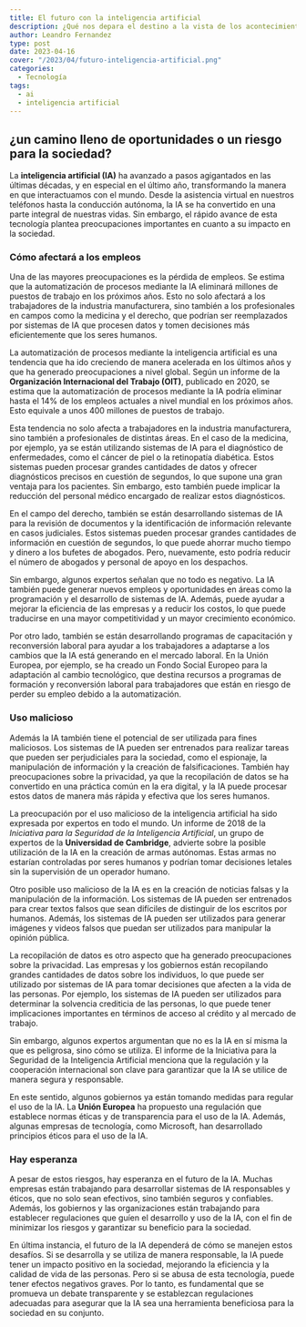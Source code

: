 ```yaml
---
title: El futuro con la inteligencia artificial
description: ¿Qué nos depara el destino a la vista de los acontecimientos recientes?
author: Leandro Fernandez
type: post
date: 2023-04-16
cover: "/2023/04/futuro-inteligencia-artificial.png"
categories:
  - Tecnología
tags:
  - ai
  - inteligencia artificial
---
```


## ¿un camino lleno de oportunidades o un riesgo para la sociedad?

La **inteligencia artificial (IA)** ha avanzado a pasos agigantados en las últimas décadas, y en especial en el último año, transformando la manera en que interactuamos con el mundo. Desde la asistencia virtual en nuestros teléfonos hasta la conducción autónoma, la IA se ha convertido en una parte integral de nuestras vidas. Sin embargo, el rápido avance de esta tecnología plantea preocupaciones importantes en cuanto a su impacto en la sociedad.

### Cómo afectará a los empleos

Una de las mayores preocupaciones es la pérdida de empleos. Se estima que la automatización de procesos mediante la IA eliminará millones de puestos de trabajo en los próximos años. Esto no solo afectará a los trabajadores de la industria manufacturera, sino también a los profesionales en campos como la medicina y el derecho, que podrían ser reemplazados por sistemas de IA que procesen datos y tomen decisiones más eficientemente que los seres humanos.

La automatización de procesos mediante la inteligencia artificial es una tendencia que ha ido creciendo de manera acelerada en los últimos años y que ha generado preocupaciones a nivel global. Según un informe de la **Organización Internacional del Trabajo (OIT)**, publicado en 2020, se estima que la automatización de procesos mediante la IA podría eliminar hasta el 14% de los empleos actuales a nivel mundial en los próximos años. Esto equivale a unos 400 millones de puestos de trabajo.

Esta tendencia no solo afecta a trabajadores en la industria manufacturera, sino también a profesionales de distintas áreas. En el caso de la medicina, por ejemplo, ya se están utilizando sistemas de IA para el diagnóstico de enfermedades, como el cáncer de piel o la retinopatía diabética. Estos sistemas pueden procesar grandes cantidades de datos y ofrecer diagnósticos precisos en cuestión de segundos, lo que supone una gran ventaja para los pacientes. Sin embargo, esto también puede implicar la reducción del personal médico encargado de realizar estos diagnósticos.

En el campo del derecho, también se están desarrollando sistemas de IA para la revisión de documentos y la identificación de información relevante en casos judiciales. Estos sistemas pueden procesar grandes cantidades de información en cuestión de segundos, lo que puede ahorrar mucho tiempo y dinero a los bufetes de abogados. Pero, nuevamente, esto podría reducir el número de abogados y personal de apoyo en los despachos.

Sin embargo, algunos expertos señalan que no todo es negativo. La IA también puede generar nuevos empleos y oportunidades en áreas como la programación y el desarrollo de sistemas de IA. Además, puede ayudar a mejorar la eficiencia de las empresas y a reducir los costos, lo que puede traducirse en una mayor competitividad y un mayor crecimiento económico.

Por otro lado, también se están desarrollando programas de capacitación y reconversión laboral para ayudar a los trabajadores a adaptarse a los cambios que la IA está generando en el mercado laboral. En la Unión Europea, por ejemplo, se ha creado un Fondo Social Europeo para la adaptación al cambio tecnológico, que destina recursos a programas de formación y reconversión laboral para trabajadores que están en riesgo de perder su empleo debido a la automatización.

### Uso malicioso

Además la IA también tiene el potencial de ser utilizada para fines maliciosos. Los sistemas de IA pueden ser entrenados para realizar tareas que pueden ser perjudiciales para la sociedad, como el espionaje, la manipulación de información y la creación de falsificaciones. También hay preocupaciones sobre la privacidad, ya que la recopilación de datos se ha convertido en una práctica común en la era digital, y la IA puede procesar estos datos de manera más rápida y efectiva que los seres humanos.

La preocupación por el uso malicioso de la inteligencia artificial ha sido expresada por expertos en todo el mundo. Un informe de 2018 de la _Iniciativa para la Seguridad de la Inteligencia Artificial_, un grupo de expertos de la **Universidad de Cambridge**, advierte sobre la posible utilización de la IA en la creación de armas autónomas. Estas armas no estarían controladas por seres humanos y podrían tomar decisiones letales sin la supervisión de un operador humano.

Otro posible uso malicioso de la IA es en la creación de noticias falsas y la manipulación de la información. Los sistemas de IA pueden ser entrenados para crear textos falsos que sean difíciles de distinguir de los escritos por humanos. Además, los sistemas de IA pueden ser utilizados para generar imágenes y videos falsos que puedan ser utilizados para manipular la opinión pública.

La recopilación de datos es otro aspecto que ha generado preocupaciones sobre la privacidad. Las empresas y los gobiernos están recopilando grandes cantidades de datos sobre los individuos, lo que puede ser utilizado por sistemas de IA para tomar decisiones que afecten a la vida de las personas. Por ejemplo, los sistemas de IA pueden ser utilizados para determinar la solvencia crediticia de las personas, lo que puede tener implicaciones importantes en términos de acceso al crédito y al mercado de trabajo.

Sin embargo, algunos expertos argumentan que no es la IA en sí misma la que es peligrosa, sino cómo se utiliza. El informe de la Iniciativa para la Seguridad de la Inteligencia Artificial menciona que la regulación y la cooperación internacional son clave para garantizar que la IA se utilice de manera segura y responsable.

En este sentido, algunos gobiernos ya están tomando medidas para regular el uso de la IA. La **Unión Europea** ha propuesto una regulación que establece normas éticas y de transparencia para el uso de la IA. Además, algunas empresas de tecnología, como Microsoft, han desarrollado principios éticos para el uso de la IA.

### Hay esperanza

A pesar de estos riesgos, hay esperanza en el futuro de la IA. Muchas empresas están trabajando para desarrollar sistemas de IA responsables y éticos, que no solo sean efectivos, sino también seguros y confiables. Además, los gobiernos y las organizaciones están trabajando para establecer regulaciones que guíen el desarrollo y uso de la IA, con el fin de minimizar los riesgos y garantizar su beneficio para la sociedad.

En última instancia, el futuro de la IA dependerá de cómo se manejen estos desafíos. Si se desarrolla y se utiliza de manera responsable, la IA puede tener un impacto positivo en la sociedad, mejorando la eficiencia y la calidad de vida de las personas. Pero si se abusa de esta tecnología, puede tener efectos negativos graves. Por lo tanto, es fundamental que se promueva un debate transparente y se establezcan regulaciones adecuadas para asegurar que la IA sea una herramienta beneficiosa para la sociedad en su conjunto.